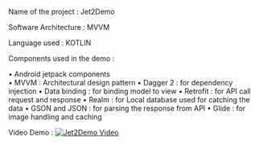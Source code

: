 Name of the project : Jet2Demo

Software Architecture :  MVVM 

Language used : KOTLIN

Components used in the demo : 

•	Android jetpack components   
•	MVVM : Architectural design pattern 
•	Dagger 2 : for dependency injection
•	Data binding : for binding model to view 
•	Retrofit : for API call request and response 
•	Realm : for Local database used for catching the data 
•	GSON and JSON : for parsing the response from API 
•	Glide : for image handling and caching




Video Demo :
[![Jet2Demo Video](https://img.youtube.com/vi/3ugs82hdrP8/0.jpg)](https://www.youtube.com/watch?v=3ugs82hdrP8)
